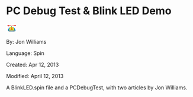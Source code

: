 # PC Debug Test & Blink LED Demo

![logo_icon.gif](logo_icon.gif)

By: Jon Williams

Language: Spin

Created: Apr 12, 2013

Modified: April 12, 2013

A BlinkLED.spin file and a PCDebugTest, with two articles by Jon Williams.
